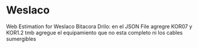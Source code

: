 # Weslaco
Web Estimation for Weslaco 
Bitacora Drilo:
    en el JSON File agregre KOR07 y KOR1.2 tmb agregue el equipamiento que no esta completo ni los cables sumergibles 
    
